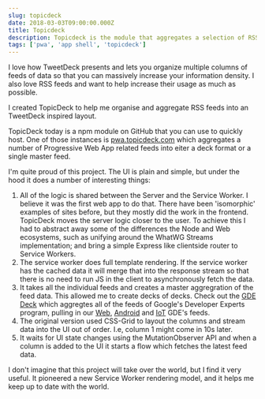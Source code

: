 ```yaml
---
slug: topicdeck
date: 2018-03-03T09:00:00.000Z
title: Topicdeck
description: Topicdeck is the module that aggregates a selection of RSS feeds into a tweetdeck style view
tags: ['pwa', 'app shell', 'topicdeck']
---
```


I love how TweetDeck presents and lets you organize multiple columns of feeds of
data so that you can massively increase your information density. I also love RSS
feeds and want to help increase their usage as much as possible.

I created TopicDeck to help me organise and aggregate RSS feeds into an TweetDeck
inspired layout.

TopicDeck today is a npm module on GitHub that you can use to quickly host. One 
of those instances is [pwa.topicdeck.com](https://pwa.topicdeck.com/) which 
aggregates a number of Progressive Web App related feeds into eiter a deck format
or a single master feed.

I'm quite proud of this project. The UI is plain and simple, but under the hood
it does a number of interesting things:

1. All of the logic is shared between the Server and the Service Worker. I
   believe it was the first web app to do that. There have been 'isomorphic'
   examples of sites before, but they mostly did the work in the frontend.
   TopicDeck moves the server logic closer to the user. To achieve this I had to
   abstract away some of the differences the Node and Web ecosystems, such as
   unifying around the WhatWG Streams implementation; and bring a simple Express
   like clientside router to Service Workers.
2. The service worker does full template rendering. If the service worker has
   the cached data it will merge that into the response stream so that there is
   no need to run JS in the client to asynchronously fetch the data.
2. It takes all the individual feeds and creates a master aggregration of the
   feed data. This allowed me to create decks of decks. Check out the [GDE
   Deck](https://gdedeck.com) which aggregtes all of the feeds of Google's
   Developer Experts program, pulling in our [Web](https://web.gdedeck.com),
   [Android](https://android.gdedeck.com/) and [IoT](https://iot.gdedeck.com/)
   GDE's feeds.
3. The original version used CSS-Grid to layout the columns and stream data
   into the UI out of order. I.e, column 1 might come in 10s later.
4. It waits for UI state changes using the MutationObserver API and when a
   column is added to the UI it starts a flow which fetches the latest feed
   data.

I don't imagine that this project will take over the world, but I find it very
useful. It pioneered a new Service Worker rendering model, and it helps me keep
up to date with the world.